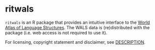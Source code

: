 # ritwals

`ritwals` is an R package that provides an intuitive interface to the [World Atlas of Language Structures](http://wals.info). The WALS data is (re)distributed with the package (i.e. web access is not required to use it).

For licensing, copyright statement and disclaimer, see [DESCRIPTION](https://github.com/hkauhanen/ritwals/blob/master/DESCRIPTION).

